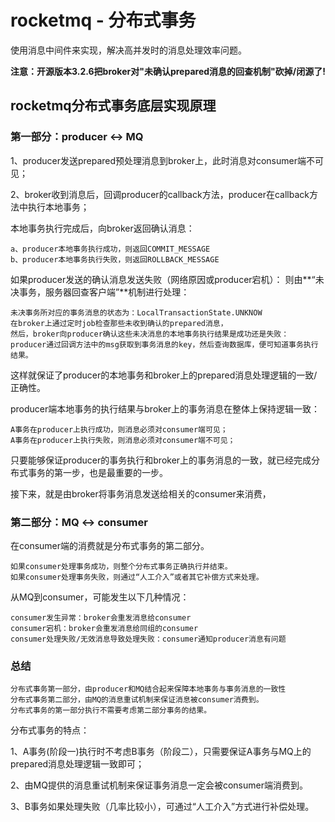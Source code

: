 # rocketmq - 分布式事务
使用消息中间件来实现，解决高并发时的消息处理效率问题。

**注意：开源版本3.2.6把broker对"未确认prepared消息的回查机制"砍掉/闭源了!**

## rocketmq分布式事务底层实现原理
### 第一部分：producer <-> MQ
1、producer发送prepared预处理消息到broker上，此时消息对consumer端不可见；

2、broker收到消息后，回调producer的callback方法，producer在callback方法中执行本地事务；

本地事务执行完成后，向broker返回确认消息：

	a、producer本地事务执行成功，则返回COMMIT_MESSAGE
	b、producer本地事务执行失败，则返回ROLLBACK_MESSAGE

如果producer发送的确认消息发送失败（网络原因或producer宕机）：
则由**“未决事务，服务器回查客户端”**机制进行处理：
	
	未决事务所对应的事务消息的状态为：LocalTransactionState.UNKNOW
	在broker上通过定时job检查那些未收到确认的prepared消息，
	然后，broker向producer确认这些未决消息的本地事务执行结果是成功还是失败：
	producer通过回调方法中的msg获取到事务消息的key，然后查询数据库，便可知道事务执行结果。

这样就保证了producer的本地事务和broker上的prepared消息处理逻辑的一致/正确性。
	
producer端本地事务的执行结果与broker上的事务消息在整体上保持逻辑一致：

	A事务在producer上执行成功，则消息必须对consumer端可见；
	A事务在producer上执行失败，则消息必须对consumer端不可见；

只要能够保证producer的事务执行和broker上的事务消息的一致，就已经完成分布式事务的第一步，也是最重要的一步。

接下来，就是由broker将事务消息发送给相关的consumer来消费，

### 第二部分：MQ <-> consumer
在consumer端的消费就是分布式事务的第二部分。

	如果consumer处理事务成功，则整个分布式事务正确执行并结束。
	如果consumer处理事务失败，则通过“人工介入”或者其它补偿方式来处理。

从MQ到consumer，可能发生以下几种情况：

	consumer发生异常：broker会重发消息给consumer
	consumer宕机：broker会重发消息给同组的consumer
	consumer处理失败/无效消息导致处理失败：consumer通知producer消息有问题

### 总结
	分布式事务第一部分，由producer和MQ结合起来保障本地事务与事务消息的一致性
	分布式事务第二部分，由MQ的消息重试机制来保证消息被consumer消费到。
	分布式事务的第一部分执行不需要考虑第二部分事务的结果。

分布式事务的特点：

1、A事务(阶段一)执行时不考虑B事务（阶段二），只需要保证A事务与MQ上的prepared消息处理逻辑一致即可；

2、由MQ提供的消息重试机制来保证事务消息一定会被consumer端消费到。

3、B事务如果处理失败（几率比较小），可通过“人工介入”方式进行补偿处理。